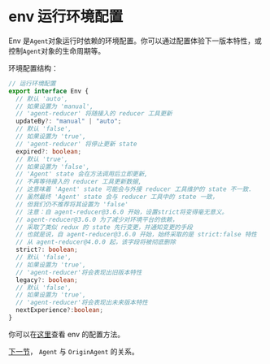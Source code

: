 # env 运行环境配置

Env 是`Agent`对象运行时依赖的环境配置。你可以通过配置体验下一版本特性，或控制`Agent`对象的生命周期等。

环境配置结构：
```typescript
// 运行环境配置
export interface Env {
  // 默认 'auto', 
  // 如果设置为 'manual', 
  // 'agent-reducer' 将随接入的 reducer 工具更新 
  updateBy?: "manual" | "auto";
  // 默认 'false',
  // 如果设置为 'true',
  // 'agent-reducer' 将停止更新 state
  expired?: boolean;
  // 默认 'true',
  // 如果设置为 'false',
  // 'Agent' state 会在方法调用后立即更新,
  // 不再等待接入的 reducer 工具更新数据,
  // 这意味着 'Agent' state 可能会与外接 reducer 工具维护的 state 不一致.
  // 虽然最终 'Agent' state 会与 reducer 工具中的 state 一致，
  // 但我们仍不推荐将其设置为 'false' 
  // 注意：自 agent-reducer@3.6.0 开始，设置strict将变得毫无意义。
  // agent-reducer@3.6.0 为了减少对环境平台的依赖，
  // 采取了类似 redux 的 state 先行变更，并通知变更的手段
  // 也就是说，自 agent-reducer@3.6.0 开始，始终采取的是 strict:false 特性
  // 从 agent-reducer@4.0.0 起，该字段将被彻底删除
  strict?: boolean;
  // 默认 'false',
  // 如果设置为 'true',
  // 'agent-reducer'将会表现出旧版本特性
  legacy?: boolean;
  // 默认 'false',
  // 如果设置为 'true',
  // 'agent-reducer'将会表现出未来版本特性
  nextExperience?:boolean;
}
```
你可以在[这里](https://github.com/filefoxper/agent-reducer/blob/master/test/zh/guides/tryEnv.spec.ts)查看 env 的配置方法。

[下一节](https://github.com/filefoxper/agent-reducer/blob/master/documents/zh/guides/model_agent_relationship.md)， `Agent` 与 `OriginAgent` 的关系。
